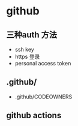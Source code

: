 # github

## 三种auth 方法

- ssh key
- https 登录
- personal access token

## .github/

- .github/CODEOWNERS

## github actions
